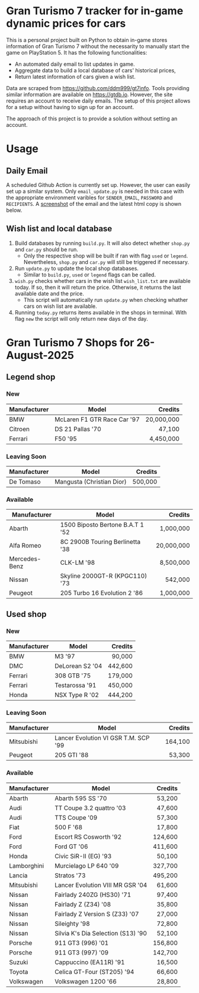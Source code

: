 # Gran Turismo 7 tracker for in-game dynamic prices for cars

This is a personal project built on Python to obtain in-game stores information of Gran Turismo 7 without the necessarity to manually start the game on PlayStation 5. It has the following functionalities:

- An automated daily email to list updates in game.
- Aggregate data to build a local database of cars' historical prices,
- Return latest information of cars given a wish list.

Data are scraped from https://github.com/ddm999/gt7info. Tools providing similar information are available on https://gtdb.io. However, the site requires an account to receive daily emails. The setup of this project allows for a setup without having to sign up for an account.

The approach of this project is to provide a solution without setting an account.

# Usage

## Daily Email

A scheduled Github Action is currently set up. However, the user can easily set up a similar system. Only `email_update.py` is needed in this case with the appropriate environment varibles for `SENDER_EMAIL`, `PASSWORD` and `RECIPIENTS`. A [screenshot](https://raw.githubusercontent.com/marcohoucheng/Gran-Turismo-7-Price-Tracker/main/data/email_screenshot.png) of the email and the latest html copy is shown below.

## Wish list and local database

1. Build databases by running `build.py`. It will also detect whether `shop.py` and `car.py` should be run.
    - Only the respective shop will be built if ran with flag `used` or `legend`. Nevertheless, `shop.py` and `car.py` will still be triggered if necessary.
2. Run `update.py` to update the local shop databases.
    - Similar to `build.py`, `used` or `legend` flags can be called.
3. `wish.py` checks whether cars in the wish list `wish_list.txt` are available today. If so, then it will return the price. Otherwise, it returns the last available date and the price.
    - This script will automatically run `update.py` when checking whather cars on wish list are available.
4. Running `today.py` returns items available in the shops in terminal. With flag `new` the script will only return new days of the day.


# Gran Turismo 7 Shops for 26-August-2025



## Legend shop

### New
 | Manufacturer | Model | Credits |
 | --- | --- | --: |
|BMW|McLaren F1 GTR Race Car '97|20,000,000|
|Citroen|DS 21 Pallas '70|47,100|
|Ferrari|F50 '95|4,450,000|

### Leaving Soon
 | Manufacturer | Model | Credits |
 | --- | --- | --: |
|De Tomaso|Mangusta (Christian Dior)|500,000|

### Available
 | Manufacturer | Model | Credits |
 | --- | --- | --: |
|Abarth|1500 Biposto Bertone B.A.T 1 '52|1,000,000|
|Alfa Romeo|8C 2900B Touring Berlinetta '38|20,000,000|
|Mercedes-Benz|CLK-LM '98|8,500,000|
|Nissan|Skyline 2000GT-R (KPGC110) '73|542,000|
|Peugeot|205 Turbo 16 Evolution 2 '86|1,000,000|


## Used shop

### New
 | Manufacturer | Model | Credits |
 | --- | --- | --: |
|BMW|M3 '97|90,000|
|DMC|DeLorean S2 '04|442,600|
|Ferrari|308 GTB '75|179,000|
|Ferrari|Testarossa '91|450,000|
|Honda|NSX Type R '02|444,200|

### Leaving Soon
 | Manufacturer | Model | Credits |
 | --- | --- | --: |
|Mitsubishi|Lancer Evolution VI GSR T.M. SCP '99|164,100|
|Peugeot|205 GTI '88|53,300|

### Available
 | Manufacturer | Model | Credits |
 | --- | --- | --: |
|Abarth|Abarth 595 SS '70|53,200|
|Audi|TT Coupe 3.2 quattro '03|47,600|
|Audi|TTS Coupe '09|57,300|
|Fiat|500 F '68|17,800|
|Ford|Escort RS Cosworth '92|124,600|
|Ford|Ford GT '06|411,600|
|Honda|Civic SiR-II (EG) '93|50,100|
|Lamborghini|Murcielago LP 640 '09|327,700|
|Lancia|Stratos '73|495,200|
|Mitsubishi|Lancer Evolution VIII MR GSR '04|61,600|
|Nissan|Fairlady 240ZG (HS30) '71|97,400|
|Nissan|Fairlady Z (Z34) '08|35,800|
|Nissan|Fairlady Z Version S (Z33) '07|27,000|
|Nissan|Sileighty '98|72,800|
|Nissan|Silvia K's Dia Selection (S13) '90|52,100|
|Porsche|911 GT3 (996) '01|156,800|
|Porsche|911 GT3 (997) '09|142,700|
|Suzuki|Cappuccino (EA11R) '91|16,500|
|Toyota|Celica GT-Four (ST205) '94|66,600|
|Volkswagen|Volkswagen 1200 '66|28,800|
